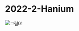 # 2022-2-Hanium   
![그림01](https://user-images.githubusercontent.com/78671444/183336288-3374a6fd-8dba-4d11-b695-1f01a54446eb.jpg)
